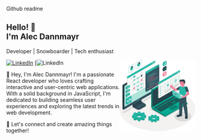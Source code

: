 Github readme

## Hello! 👋<br /> I'm Alec Dannmayr

Developer | Snowboarder | Tech enthusiast 

<img width="40%" align="right" alt="Developer" src="https://raw.githubusercontent.com/TWinsnes/TWinsnes/master/images/developer.svg" />

[![LinkedIn](https://img.shields.io/badge/-LinkedIn-blue?style=flat&logo=Linkedin&logoColor=white)](https://www.linkedin.com/in/winsnes/) [![LinkedIn](https://www.linkedin.com/in/alec-dannmayr-9bb265109/)

👋 Hey, I'm Alec Dannmayr! I'm a passionate React developer who loves crafting interactive and user-centric web applications. With a solid background in JavaScript, I'm dedicated to building seamless user experiences and exploring the latest trends in web development.

🚀 Let's connect and create amazing things together!

<!--
**TWinsnes/TWinsnes** is a ✨ _special_ ✨ repository because its `README.md` (this file) appears on your GitHub profile.

Here are some ideas to get you started:

- 🔭 I’m currently working on ...
- 🌱 I’m currently learning ...
- 👯 I’m looking to collaborate on ...
- 🤔 I’m looking for help with ...
- 💬 Ask me about ...
- 📫 How to reach me: ...
- 😄 Pronouns: ...
- ⚡ Fun fact: ...
-->
